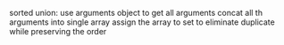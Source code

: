 sorted union:
  use arguments object to get all arguments
  concat all th arguments into single array
  assign the array to set to eliminate duplicate while preserving the order